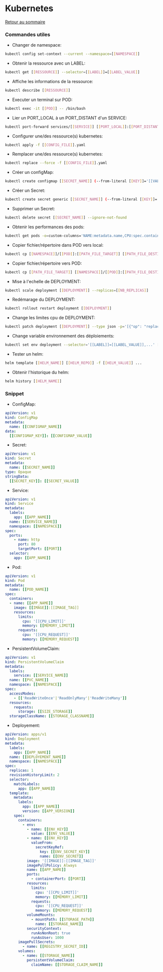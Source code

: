 # Kubernetes

[Retour au sommaire](docs/index)

### Commandes utiles
- Changer de namespace:
```bash
kubectl config set-context --current --namespace=[[NAMESPACE]]
```
- Obtenir la ressource avec un LABEL:
```bash
kubectl get [[RESSOURCE]] --selector=[[LABEL]]=[[LABEL_VALUE]]
```
- Affiche les informations de la ressource:
```bash
kubectl describe [[RESSOURCE]]
```
- Executer un terminal sur POD:
```bash
kubectl exec -it [[POD]] -- /bin/bash
```
- Lier un PORT_LOCAL à un PORT_DISTANT d'un SERVICE:
```bash
kubectl port-forward services/[[SERVICE]] [[PORT_LOCAL]]:[[PORT_DISTANT]]
```
- Configurer une/des ressource(s) kubernetes:
```bash
kubectl apply -f [[CONFIG_FILE]].yaml
```
- Remplacer une/des ressource(s) kubernetes:
```bash
kubectl replace --force -f [[CONFIG_FILE]].yaml
```
- Créer un configMap:
```bash
kubectl create configmap [[SECRET_NAME]] (--from-literal [[KEY]]='[[VALUE]]')|(--from-file [[FILE]])
```
- Créer un Secret:
```bash
kubectl create secret generic [[SECRET_NAME]] (--from-literal [[KEY]]='[[VALUE]]')|(--from-file=[[KEY]]=[[FILE]])
```
- Supprimer un Secret:
```bash
kubectl delete secret [[SECRET_NAME]] --ignore-not-found
```
- Obtenir les performances des pods:
```bash
kubectl get pods -o=custom-columns='NAME:metadata.name,CPU:spec.containers[].resources.limits.cpu,RAM:spec.containers[].resources.limits.memory'
```
- Copier fichier/répertoire dans POD vers local:
```bash
kubectl cp [[NAMESPACE]]/[[POD]]:[[PATH_FILE_TARGET]] [[PATH_FILE_DESTINATION]]
```
- Copier fichier/répertoire vers POD:
```bash
kubectl cp [[PATH_FILE_TARGET]] [[NAMESPACE]]/[[POD]]:[[PATH_FILE_DESTINATION]]
```
- Mise à l'echelle de DEPLOYMENT:
```bash
kubectl scale deployment [[DEPLOYMENT]] --replicas=[[NB_REPLICAS]]
```
- Redémarage du DEPLOYMENT:
```bash
kubectl rollout restart deployment [[DEPLOYMENT]]
```
- Change les limites cpu de DEPLOYMENT:
```bash
kubectl patch deployment [[DEPLOYMENT]] --type json -p='[{"op": "replace", "path": "/spec/template/spec/containers/0/resources/limits/cpu", "value":"[[CPU_LIMIT]]"}]'
```
- Change variable environnement des déploiements:
```bash
kubectl set env deployment --selector='[[LABEL]]=[[LABEL_VALUE]],...' [[ENV]]=[[ENV_VALUE]] ...
```
- Tester un helm:
```bash
helm template [[HELM_NAME]] [[HELM_REPO]] -f [[HELM_VALUE]] ...
```
- Obtenir l'historique du helm:
```bash
helm history [[HELM_NAME]]
```

### Snippet
- ConfigMap:
```yml
apiVersion: v1
kind: ConfigMap
metadata:
  name: [[CONFIGMAP_NAME]]
data:
  [[CONFIGMAP_KEY]]: [[CONFIGMAP_VALUE]]
```
- Secret:
```yml
apiVersion: v1
kind: Secret
metadata:
  name: [[SECRET_NAME]]
type: Opaque
stringData:
  [[SECRET_KEY]]: [[SECRET_VALUE]]
```
- Service:
```yml
apiVersion: v1
kind: Service
metadata:
  labels:
    app: [[APP_NAME]]
  name: [[SERVICE_NAME]]
  namespace: [[NAMESPACE]]
spec:
  ports:
    - name: http
      port: 80
      targetPort: [[PORT]]
  selector:
    app: [[APP_NAME]]
```
- Pod:
```yml
apiVersion: v1
kind: Pod
metadata:
  name: [[POD_NAME]]
spec:
  containers:
  - name: [[APP_NAME]]
    image: [[IMAGE]]:[[IMAGE_TAG]]
    resources:
      limits:
        cpu: '[[CPU_LIMIT]]'
        memory: [[MEMORY_LIMIT]]
      requests:
        cpu: '[[CPU_REQUEST]]'
        memory: [[MEMORY_REQUEST]]
```
- PersistentVolumeClaim:
```yml
apiVersion: v1
kind: PersistentVolumeClaim
metadata:
  labels:
    service: [[SERVICE_NAME]]
  name: [[PVC_NAME]]
  namespace: [[NAMESPACE]]
spec:
  accessModes:
    - [['ReadWriteOnce'|'ReadOnlyMany'|'ReadWriteMany']]
  resources:
    requests:
      storage: [[SIZE_STORAGE]]
  storageClassName: [[STORAGE_CLASSNAME]]
```
- Deployement:
```yml
apiVersion: apps/v1
kind: Deployment
metadata:
  labels:
    app: [[APP_NAME]]
  name: [[DEPLOYEMENT_NAME]]
  namespace: [[NAMESPACE]]
spec:
  replicas: 1
  revisionHistoryLimit: 2
  selector:
    matchLabels:
      app: [[APP_NAME]]
  template:
    metadata:
      labels:
        app: [[APP_NAME]]
        version: [[APP_VERSION]]
    spec:
      containers:
        - env:
          - name: [[ENV_KEY]]
            value: [[ENV_VALUE]]
          - name: [[ENV_KEY]]
            valueFrom:
              secretKeyRef:
                key: [[ENV_SECRET_KEY]]
                name: [[ENV_SECRET]]
          image: '[[IMAGE]]:[[IMAGE_TAG]]'
          imagePullPolicy: Always
          name: [[APP_NAME]]
          ports:
            - containerPort: [[PORT]]
          resources:
            limits:
              cpu: '[[CPU_LIMIT]]'
              memory: [[MEMORY_LIMIT]]
            requests:
              cpu: '[[CPU_REQUEST]]'
              memory: [[MEMORY_REQUEST]]
          volumeMounts:
            - mountPath: [[STORAGE_PATH]]
              name: [[STORAGE_NAME]]
          securityContext:
            runAsNonRoot: true
            runAsUser: 1000
      imagePullSecrets:
        - name: [[REGISTRY_SECRET_ID]]
      volumes:
        - name: [[STORAGE_NAME]]
          persistentVolumeClaim:
            claimName: [[STORAGE_CLAIM_NAME]]
```
